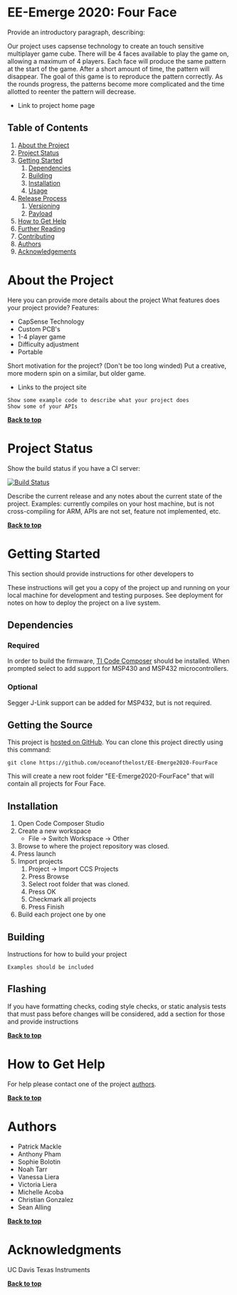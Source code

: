 # EE-Emerge 2020: Four Face

Provide an introductory paragraph, describing:

Our project uses capsense technology to create an touch sensitive multiplayer game cube. There will be 4 faces available to play the game on, allowing a maximum of 4 players. Each face will produce the same pattern at the start of the game. After a short amount of time, the pattern will disappear. The goal of this game is to reproduce the pattern correctly.  As the rounds progress, the patterns become more complicated and the time allotted to reenter the pattern will decrease.

* Link to project home page

## Table of Contents

1. [About the Project](#about-the-project)
1. [Project Status](#project-status)
1. [Getting Started](#getting-started)
    1. [Dependencies](#dependencies)
    1. [Building](#building)
    1. [Installation](#installation)
    1. [Usage](#usage)
1. [Release Process](#release-process)
    1. [Versioning](#versioning)
    1. [Payload](#payload)
1. [How to Get Help](#how-to-get-help)
1. [Further Reading](#further-reading)
1. [Contributing](#contributing)
1. [Authors](#authors)
1. [Acknowledgements](#acknowledgements)

# About the Project

Here you can provide more details about the project
What features does your project provide?
Features:
- CapSense Technology
- Custom PCB's
- 1-4 player game
- Difficulty adjustment
- Portable


Short motivation for the project? (Don't be too long winded)
Put a creative, more modern spin on a similar, but older game. 

* Links to the project site

```
Show some example code to describe what your project does
Show some of your APIs
```

**[Back to top](#table-of-contents)**

# Project Status

Show the build status if you have a CI server:

[![Build Status](http://your-server:12345/job/badge/icon)](http://your-server:12345/job/http://your-server:12345/job/badge/icon/)

Describe the current release and any notes about the current state of the project. Examples: currently compiles on your host machine, but is not cross-compiling for ARM, APIs are not set, feature not implemented, etc.

**[Back to top](#table-of-contents)**

# Getting Started

This section should provide instructions for other developers to

These instructions will get you a copy of the project up and running on your local machine for development and testing purposes. See deployment for notes on how to deploy the project on a live system.

## Dependencies

### Required 
In order to build the firmware, [TI Code Composer](https://software-dl.ti.com/ccs/esd/documents/ccs_downloads.html) should be installed. When prompted select to add support for MSP430 and MSP432 microcontrollers. 

### Optional
Segger J-Link support can be added for MSP432, but is not required.

## Getting the Source

This project is [hosted on GitHub](hhttps://github.com/oceanofthelost/EE-Emerge2020-FourFace). You can clone this project directly using this command:

```
git clone https://github.com/oceanofthelost/EE-Emerge2020-FourFace
```

This will create a new root folder "EE-Emerge2020-FourFace" that will contain all projects for Four Face.

## Installation

1. Open Code Composer Studio
1. Create a new workspace 
    * File -> Switch Workspace -> Other
1. Browse to where the project repository was closed. 
1. Press launch
1. Import projects
    1. Project -> Import CCS Projects
    1. Press Browse
    1. Select root folder that was cloned.
    1. Press OK 
    1. Checkmark all projects
    1. Press Finish
1. Build each project one by one

## Building

Instructions for how to build your project

```
Examples should be included
```
## Flashing

If you have formatting checks, coding style checks, or static analysis tests that must pass before changes will be considered, add a section for those and provide instructions



**[Back to top](#table-of-contents)**

# How to Get Help

For help please contact one of the project [authors](#release-process).

**[Back to top](#table-of-contents)**

# Authors

* Patrick Mackle
* Anthony Pham
* Sophie Bolotin
* Noah Tarr
* Vanessa Liera
* Victoria Liera
* Michelle Acoba
* Christian Gonzalez
* Sean Alling

**[Back to top](#table-of-contents)**

# Acknowledgments

UC Davis
Texas Instruments

**[Back to top](#table-of-contents)**
